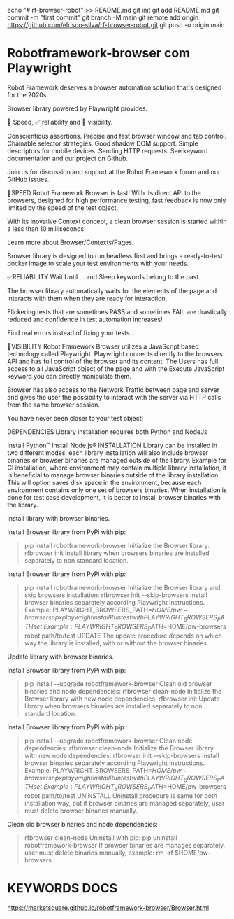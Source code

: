echo "# rf-browser-robot" >> README.md
git init
git add README.md
git commit -m "first commit"
git branch -M main
git remote add origin https://github.com/elrison-silva/rf-browser-robot.git
git push -u origin main


# Robotframework-browser com Playwright
Robot Framework deserves a browser automation solution that's designed for the 2020s.

Browser library powered by Playwright provides.

🚀 Speed, ✅ reliability and 🔬 visibility.

Conscientious assertions.
Precise and fast browser window and tab control.
Chainable selector strategies.
Good shadow DOM support.
Simple descriptors for mobile devices.
Sending HTTP requests.
See keyword documentation and our project on Github.

Join us for discussion and support at the Robot Framework forum and our GitHub issues.

🚀SPEED
Robot Framework Browser is fast! With its direct API to the browsers, designed for high performance testing, fast feedback is now only limited by the speed of the test object.

With its inovative Context concept, a clean browser session is started within a less than 10 milliseconds!

Learn more about Browser/Contexts/Pages.

Browser library is designed to run headless first and brings a ready-to-test docker image to scale your test environments with your needs.

✅RELIABILITY
Wait Until ... and Sleep keywords belong to the past.

The browser library automatically waits for the elements of the page and interacts with them when they are ready for interaction.

Flickering tests that are sometimes PASS and sometimes FAIL are drastically reduced and confidence in test automation increases!

Find real errors instead of fixing your tests...

🔬VISIBILITY
Robot Framework Browser utilizes a JavaScript based technology called Playwright. Playwright connects directly to the browsers API and has full control of the browser and its content. The Users has full access to all JavaScript object of the page and with the Execute JavaScript keyword you can directly manipulate them.

Browser has also access to the Network Traffic between page and server and gives the user the possibility to interact with the server via HTTP calls from the same browser session.

You have never been closer to your test object!

DEPENDENCIES
Library installation requires both Python and NodeJs

Install Python™
Install Node.js®
INSTALLATION
Library can be installed in two different modes, each library installation will also include browser binaries or browser binaries are managed outside of the library. Example for CI installation, where environment may contain multiple library installation, it is beneficial to manage browser binaries outside of the library installation. This will option saves disk space in the environment, because each environment contains only one set of browsers binaries. When installation is done for test case development, it is better to install browser binaries with the library.

Install library with browser binaries.

Install Browser library from PyPi with pip:
> pip install robotframework-browser
Initialize the Browser library:
> rfbrowser init
Install library when browsers binaries are installed separately to non standard location.

Install Browser library from PyPi with pip:
> pip install robotframework-browser
Initialize the Browser library and skip browsers installation:
> rfbrowser init --skip-browsers
Install browser binaries separately according Playwright instructions. Example:
> PLAYWRIGHT_BROWSERS_PATH=$HOME/pw-browsers npx playwright install
Run test with PLAYWRIGHT_BROWSERS_PATH set. Example:
> PLAYWRIGHT_BROWSERS_PATH=$HOME/pw-browsers robot path/to/test
UPDATE
The update procedure depends on which way the library is installed, with or without the browser binaries.

Update library with browser binaries.

Install Browser library from PyPi with pip:
> pip install --upgrade robotframework-browser
Clean old browser binaries and node dependencies:
> rfbrowser clean-node
Initialize the Browser library with new node dependencies:
> rfbrowser init
Update library when browsers binaries are installed separately to non standard location.

Install Browser library from PyPi with pip:
> pip install --upgrade robotframework-browser
Clean node dependencies:
> rfbrowser clean-node
Initialize the Browser library with new node dependencies:
> rfbrowser init --skip-browsers
Install browser binaries separately according Playwright instructions. Example:
> PLAYWRIGHT_BROWSERS_PATH=$HOME/pw-browsers npx playwright install
Run test with PLAYWRIGHT_BROWSERS_PATH set. Example:
> PLAYWRIGHT_BROWSERS_PATH=$HOME/pw-browsers robot path/to/test
UNINSTALL
Uninstall procedure is same for both installation way, but if browser binaries are managed separately, user must delete browser binaries manually.

Clean old browser binaries and node dependencies:
> rfbrowser clean-node
Uninstall with pip:
> pip uninstall robotframework-browser
If browser binaries are manages separately, user must delete binaries manually, example:
> rm -rf $HOME/pw-browsers

# KEYWORDS DOCS
https://marketsquare.github.io/robotframework-browser/Browser.html
